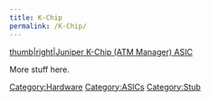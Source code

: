 ```yaml
---
title: K-Chip
permalink: /K-Chip/
---
```


[thumb|right|Juniper K-Chip (ATM Manager) ASIC](/Image:K-Chip.jpg "wikilink")

More stuff here.

[Category:Hardware](/Category:Hardware "wikilink") [Category:ASICs](/Category:ASICs "wikilink") [Category:Stub](/Category:Stub "wikilink")